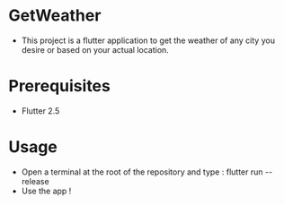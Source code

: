 # GetWeather

- This project is a flutter application to get the weather of any city you desire or based on your actual location.

# Prerequisites

- Flutter 2.5

# Usage

- Open a terminal at the root of the repository and type : flutter run --release
- Use the app !
